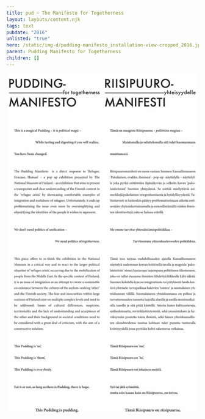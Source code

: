 ```yaml
---
title: pud ~ The Manifesto for Togetherness
layout: layouts/content.njk
tags: text
pubdate: "2016"
unlisted: "true"
hero: /static/img-d/pudding-manifesto_installation-view-cropped_2016.jpg
parent: Pudding Manifesto for Togetherness
children: []
---
```

![riisipuddingmanifestotulostustupla, 2016](/static/img-d/riisipuddingmanifestotulostustupla.jpg)
